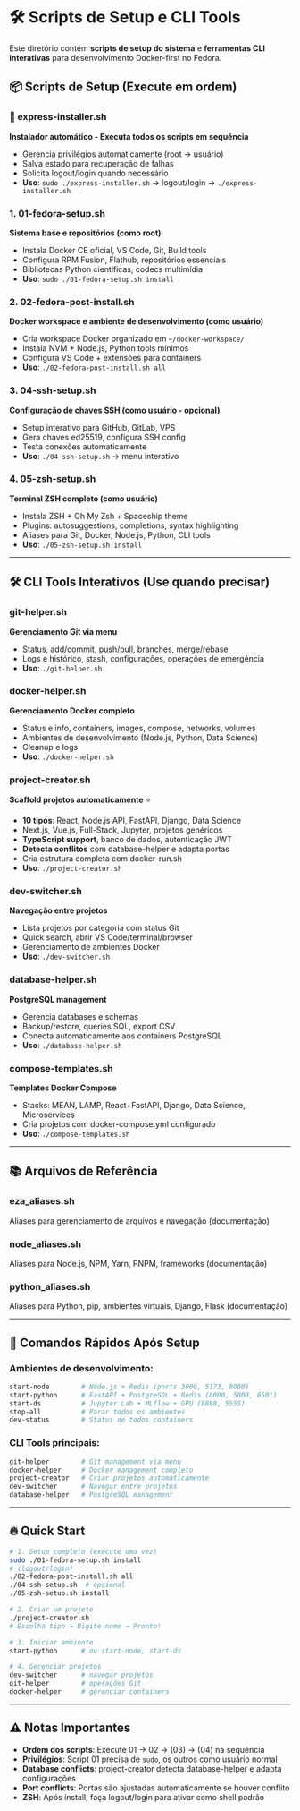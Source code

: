 # 🛠️ Scripts de Setup e CLI Tools

Este diretório contém **scripts de setup do sistema** e **ferramentas CLI interativas** para desenvolvimento Docker-first no Fedora.

## 📦 **Scripts de Setup (Execute em ordem)**

### **🚀 express-installer.sh**
**Instalador automático - Executa todos os scripts em sequência**
- Gerencia privilégios automaticamente (root → usuário)
- Salva estado para recuperação de falhas
- Solicita logout/login quando necessário
- **Uso**: `sudo ./express-installer.sh` → logout/login → `./express-installer.sh`

### **1. 01-fedora-setup.sh**
**Sistema base e repositórios (como root)**
- Instala Docker CE oficial, VS Code, Git, Build tools
- Configura RPM Fusion, Flathub, repositórios essenciais
- Bibliotecas Python científicas, codecs multimídia
- **Uso**: `sudo ./01-fedora-setup.sh install`

### **2. 02-fedora-post-install.sh**
**Docker workspace e ambiente de desenvolvimento (como usuário)**
- Cria workspace Docker organizado em `~/docker-workspace/`
- Instala NVM + Node.js, Python tools mínimos
- Configura VS Code + extensões para containers
- **Uso**: `./02-fedora-post-install.sh all`

### **3. 04-ssh-setup.sh**
**Configuração de chaves SSH (como usuário - opcional)**
- Setup interativo para GitHub, GitLab, VPS
- Gera chaves ed25519, configura SSH config
- Testa conexões automaticamente
- **Uso**: `./04-ssh-setup.sh` → menu interativo

### **4. 05-zsh-setup.sh**
**Terminal ZSH completo (como usuário)**
- Instala ZSH + Oh My Zsh + Spaceship theme
- Plugins: autosuggestions, completions, syntax highlighting
- Aliases para Git, Docker, Node.js, Python, CLI tools
- **Uso**: `./05-zsh-setup.sh install`

---

## 🛠️ **CLI Tools Interativos (Use quando precisar)**

### **git-helper.sh**
**Gerenciamento Git via menu**
- Status, add/commit, push/pull, branches, merge/rebase
- Logs e histórico, stash, configurações, operações de emergência
- **Uso**: `./git-helper.sh`

### **docker-helper.sh**
**Gerenciamento Docker completo**
- Status e info, containers, images, compose, networks, volumes
- Ambientes de desenvolvimento (Node.js, Python, Data Science)
- Cleanup e logs
- **Uso**: `./docker-helper.sh`

### **project-creator.sh**
**Scaffold projetos automaticamente** ⭐
- **10 tipos**: React, Node.js API, FastAPI, Django, Data Science
- Next.js, Vue.js, Full-Stack, Jupyter, projetos genéricos
- **TypeScript support**, banco de dados, autenticação JWT
- **Detecta conflitos** com database-helper e adapta portas
- Cria estrutura completa com docker-run.sh
- **Uso**: `./project-creator.sh`

### **dev-switcher.sh**
**Navegação entre projetos**
- Lista projetos por categoria com status Git
- Quick search, abrir VS Code/terminal/browser
- Gerenciamento de ambientes Docker
- **Uso**: `./dev-switcher.sh`

### **database-helper.sh**
**PostgreSQL management**
- Gerencia databases e schemas
- Backup/restore, queries SQL, export CSV
- Conecta automaticamente aos containers PostgreSQL
- **Uso**: `./database-helper.sh`

### **compose-templates.sh**
**Templates Docker Compose**
- Stacks: MEAN, LAMP, React+FastAPI, Django, Data Science, Microservices
- Cria projetos com docker-compose.yml configurado
- **Uso**: `./compose-templates.sh`

---

## 📚 **Arquivos de Referência**

### **eza_aliases.sh**
Aliases para gerenciamento de arquivos e navegação (documentação)

### **node_aliases.sh**
Aliases para Node.js, NPM, Yarn, PNPM, frameworks (documentação)

### **python_aliases.sh**
Aliases para Python, pip, ambientes virtuais, Django, Flask (documentação)

---

## 🎯 **Comandos Rápidos Após Setup**

### **Ambientes de desenvolvimento:**
```bash
start-node        # Node.js + Redis (ports 3000, 5173, 8080)
start-python      # FastAPI + PostgreSQL + Redis (8000, 5000, 8501)
start-ds          # Jupyter Lab + MLflow + GPU (8888, 5555)
stop-all          # Parar todos os ambientes
dev-status        # Status de todos containers
```

### **CLI Tools principais:**
```bash
git-helper        # Git management via menu
docker-helper     # Docker management completo
project-creator   # Criar projetos automaticamente
dev-switcher      # Navegar entre projetos
database-helper   # PostgreSQL management
```

---

## 🔥 **Quick Start**

```bash
# 1. Setup completo (execute uma vez)
sudo ./01-fedora-setup.sh install
# (logout/login)
./02-fedora-post-install.sh all
./04-ssh-setup.sh  # opcional
./05-zsh-setup.sh install

# 2. Criar um projeto
./project-creator.sh
# Escolha tipo → Digite nome → Pronto!

# 3. Iniciar ambiente
start-python      # ou start-node, start-ds

# 4. Gerenciar projetos
dev-switcher      # navegar projetos
git-helper        # operações Git
docker-helper     # gerenciar containers
```

---

## ⚠️ **Notas Importantes**

- **Ordem dos scripts**: Execute 01 → 02 → (03) → (04) na sequência
- **Privilégios**: Script 01 precisa de `sudo`, os outros como usuário normal
- **Database conflicts**: project-creator detecta database-helper e adapta configurações
- **Port conflicts**: Portas são ajustadas automaticamente se houver conflito
- **ZSH**: Após install, faça logout/login para ativar como shell padrão
